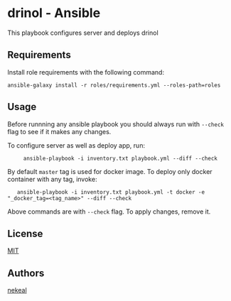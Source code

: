 # drinol - Ansible

This playbook configures server and deploys drinol

## Requirements

Install role requirements with the following command:

    ansible-galaxy install -r roles/requirements.yml --roles-path=roles

## Usage

Before runnning any ansible playbook you should always run with
`--check` flag to see if it makes any changes.

To configure server as well as deploy app, run:

         ansible-playbook -i inventory.txt playbook.yml --diff --check

By default `master` tag is used for docker image. To deploy
only docker container with any tag, invoke:

       ansible-playbook -i inventory.txt playbook.yml -t docker -e "_docker_tag=<tag_name>" --diff --check


Above commands are with `--check` flag. To apply changes, remove it.

## License
[MIT](LICENSE)

## Authors
[nekeal](https://github.com/nekeal)
